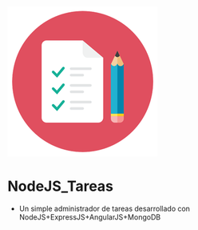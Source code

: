 ![Image of Yaktocat](https://github.com/cluco91/NodeJS_Tareas/blob/master/lista_tareas.png)

# NodeJS_Tareas

- Un simple administrador de tareas desarrollado con NodeJS+ExpressJS+AngularJS+MongoDB
